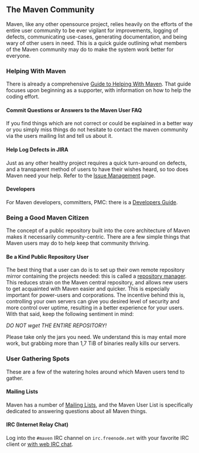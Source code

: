 ## The Maven Community

Maven, like any other opensource project, relies heavily on the efforts
of the entire user community to be ever vigilant for improvements,
logging of defects, communicating use-cases, generating documentation,
and being wary of other users in need. This is a quick guide outlining
what members of the Maven community may do to make the system work
better for everyone.

### Helping With Maven

There is already a comprehensive [Guide to Helping With
Maven](./guides/development/guide-helping.html). That guide focuses upon
beginning as a supporter, with information on how to help the coding
effort.

#### Commit Questions or Answers to the Maven User FAQ

If you find things which are not correct or could be
explained in a better way or you simply miss things
do not hesitate to contact the maven community via
the users mailing list and tell us about it.

#### Help Log Defects in JIRA

Just as any other healthy project requires a quick turn-around on
defects, and a transparent method of users to have their wishes heard,
so too does Maven need your help. Refer to the [Issue
Management](./issue-management.html) page.

#### Developers

For Maven developers, committers, PMC: there is a [Developers
Guide](./developers/index.html).

### Being a Good Maven Citizen

The concept of a public repository built into the core architecture of
Maven makes it necessarily community-centric. There are a few simple
things that Maven users may do to help keep that community thriving.

#### Be a Kind Public Repository User

The best thing that a user can do is to set up their own remote
repository mirror containing the projects needed: this is called a
[repository manager](.//repository-management.html). This reduces strain
on the Maven central repository, and allows new users to get acquainted
with Maven easier and quicker. This is especially important for
power-users and corporations. The incentive behind this is, controlling
your own servers can give you desired level of security and more control
over uptime, resulting in a better experience for your users. With that
said, keep the following sentiment in mind:

*DO NOT wget THE ENTIRE REPOSITORY!*

Please take only the jars you need. We understand this is may entail
more work, but grabbing more than 1,7 TiB of binaries really kills our
servers.

### User Gathering Spots

These are a few of the watering holes around which Maven users tend to
gather.

#### Mailing Lists

Maven has a number of [Mailing Lists](./mailing-lists.html), and the Maven
User List is specifically dedicated to answering questions about all
Maven things.

#### IRC (Internet Relay Chat)

Log into the `#maven` IRC channel on `irc.freenode.net` with your
favorite IRC client or [with web IRC chat](https://webchat.freenode.net/).

